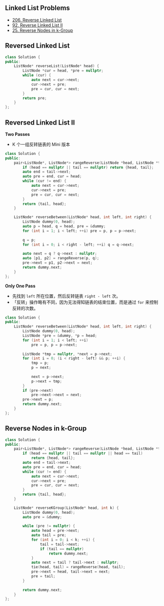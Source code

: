 ## Linked List Problems

- [206. Reverse Linked List](https://leetcode.com/problems/reverse-linked-list/)
- [92. Reverse Linked List II](https://leetcode.com/problems/reverse-linked-list-ii/)
- [25. Reverse Nodes in k-Group](https://leetcode.com/problems/reverse-nodes-in-k-group/)



## Reversed Linked List

```cpp
class Solution {
public:
    ListNode* reverseList(ListNode* head) {
        ListNode *cur = head, *pre = nullptr;
        while (cur) {
            auto next = cur->next;
            cur->next = pre;
            pre = cur, cur = next;
        }
        return pre;
    }
};
```



## Reversed Linked List II

**Two Passes**

- K 个一组反转链表的 Mini 版本

```cpp
class Solution {
public:
    pair<ListNode*, ListNode*> rangeReverse(ListNode *head, ListNode *tail) {
        if (head == nullptr || tail == nullptr) return {head, tail};
        auto end = tail->next;
        auto pre = end, cur = head;
        while (cur != end) {
            auto next = cur->next;
            cur->next = pre;
            pre = cur, cur = next;
        }
        return {tail, head};
    }

    ListNode* reverseBetween(ListNode* head, int left, int right) {
        ListNode dummy(0, head);
        auto p = head, q = head, pre = &dummy;
        for (int i = 1; i < left; ++i) pre = p, p = p->next;
        
        q = p;
        for (int i = 0; i < right - left; ++i) q = q->next;
        
        auto next = q ? q->next : nullptr;
        auto [p1, p2] = rangeReverse(p, q);
        pre->next = p1, p2->next = next;
        return dummy.next;
    }
};
```

**Only One Pass**

- 先找到 `left` 所在位置，然后反转链表 `right - left` 次。
- 「反转」操作略有不同，因为无法得知链表的结束位置，而是通过 `for` 来控制反转的次数。

```cpp
class Solution {
public:
    ListNode* reverseBetween(ListNode* head, int left, int right) {
        ListNode dummy(0, head);
        ListNode *pre = &dummy, *p = head;
        for (int i = 1; i < left; ++i)
            pre = p, p = p->next;
        
        ListNode *tmp = nullptr, *next = p->next;
        for (int i = 0; (i < right - left) && p; ++i) {
            tmp = p;
            p = next;
            
            next = p->next;
            p->next = tmp;
        }
        if (pre->next)
            pre->next->next = next;
        pre->next = p;
        return dummy.next;
    }
};
```



## Reverse Nodes in k-Group

```cpp
class Solution {
public:
    pair<ListNode*, ListNode*> rangeReverse(ListNode *head, ListNode *tail) {
        if (head == nullptr || tail == nullptr || head == tail)
            return {head, tail};
        auto end = tail->next;
        auto pre = end, cur = head;
        while (cur != end) {
            auto next = cur->next;
            cur->next = pre;
            pre = cur, cur = next;
        }
        return {tail, head};
    }

    ListNode* reverseKGroup(ListNode* head, int k) {
        ListNode dummy(0, head);
        auto pre = &dummy;
        
        while (pre != nullptr) {
            auto head = pre->next;
            auto tail = pre;
            for (int i = 0; i < k; ++i) {
                tail = tail->next;
                if (tail == nullptr)
                    return dummy.next;
            }
            auto next = tail ? tail->next : nullptr;
            tie(head, tail) = rangeReverse(head, tail);
            pre->next = head, tail->next = next;
            pre = tail;
        }
        
        return dummy.next;
    }
};
```

